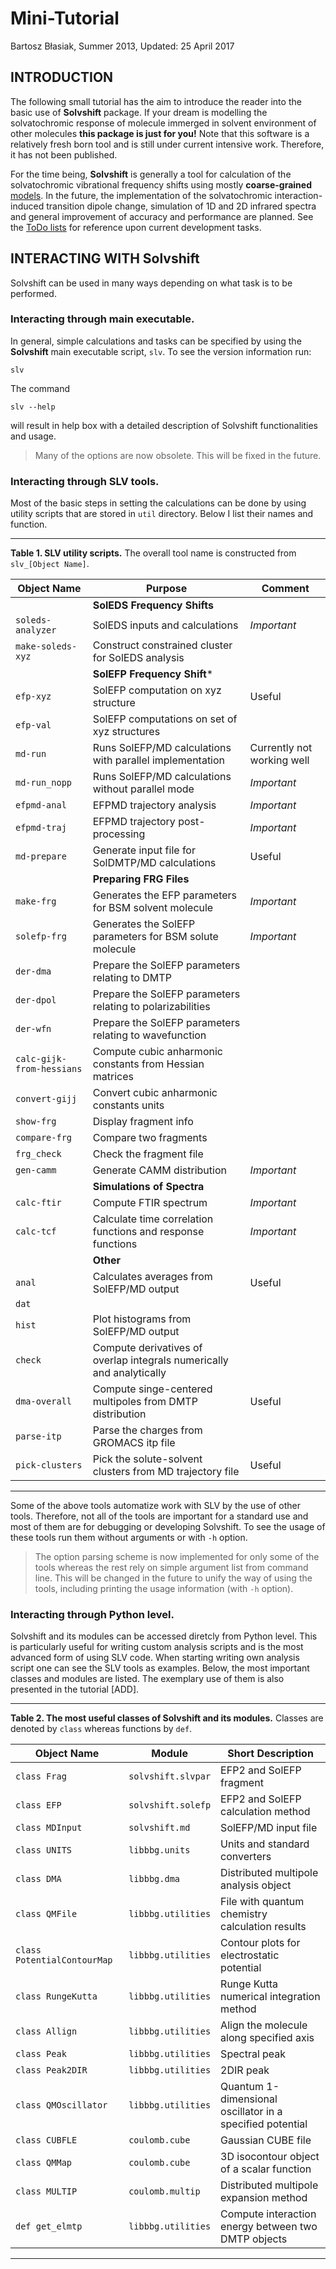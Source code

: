 Mini-Tutorial
=============

Bartosz Błasiak, Summer 2013, Updated: 25 April 2017

INTRODUCTION
------------

The following small tutorial has the aim to introduce the reader into the basic use of **Solvshift** package.
If your dream is modelling the solvatochromic response of molecule immerged in solvent environment of other
molecules **this package is just for you!** Note that this software is a relatively fresh born tool and is still under 
current intensive work. Therefore, it has not been published.

For the time being, **Solvshift** is generally a tool for calculation of the solvatochromic vibrational frequency 
shifts using mostly **coarse-grained** [models](https://github.com/globulion/slv/blob/master/README.md). 
In the future, the implementation of the solvatochromic interaction-induced transition dipole change,
simulation of 1D and 2D infrared spectra and general improvement of accuracy and performance 
are planned. See the [ToDo lists] for reference upon current development tasks.

INTERACTING WITH Solvshift
------------------------------

Solvshift can be used in many ways depending on what task is to be performed.


### Interacting through main executable.

In general, simple calculations and tasks can be specified by using the 
**Solvshift** main executable script, `slv`. 
To see the version information run:
```
slv
```
The command
```
slv --help
```
will result in help box with a detailed description of Solvshift functionalities and usage.
> Many of the options are now obsolete. This will be fixed in the future.

### Interacting through SLV tools.

Most of the basic steps in setting the calculations can be done by using utility scripts
that are stored in `util` directory. Below I list their names and function.

*******
**Table 1. SLV utility scripts.** The overall tool name is constructed from `slv_[Object Name]`.		

| Object Name                 | Purpose                                                     | Comment   |
| --------------------------- | ----------------------------------------------------------- | --------- |
|                             | **SolEDS Frequency Shifts**                                 |           |
|  `soleds-analyzer`          | SolEDS inputs and calculations                              | *Important* |
|  `make-soleds-xyz`          | Construct constrained cluster for SolEDS analysis           |           |
|                             | **SolEFP Frequency Shift***                                 |           |
|  `efp-xyz`                  | SolEFP computation on xyz structure                         | Useful    |
|  `efp-val`                  | SolEFP computations on set of xyz structures                |           |
|  `md-run`                   | Runs SolEFP/MD calculations with parallel implementation    | Currently not working well |
|  `md-run_nopp`              | Runs SolEFP/MD calculations without parallel mode           | *Important* |
|  `efpmd-anal`               | EFPMD trajectory analysis                                   | *Important* |
|  `efpmd-traj`               | EFPMD trajectory post-processing                            | *Important* |
|  `md-prepare`               | Generate input file for SolDMTP/MD calculations             | Useful    |
|                             | **Preparing FRG Files**                                     |           |
|  `make-frg`                 | Generates the EFP parameters for BSM solvent molecule       | *Important* |
|  `solefp-frg`               | Generates the SolEFP parameters for BSM solute molecule     | *Important* |
|  `der-dma`                  | Prepare the SolEFP parameters relating to DMTP              |           | 
|  `der-dpol`                 | Prepare the SolEFP parameters relating to polarizabilities  |           |
|  `der-wfn`                  | Prepare the SolEFP parameters relating to wavefunction      |           |
|  `calc-gijk-from-hessians`  | Compute cubic anharmonic constants from Hessian matrices    |           | 
|  `convert-gijj`             | Convert cubic anharmonic constants units                    |           |
|  `show-frg`                 | Display fragment info                                       |           |
|  `compare-frg`              | Compare two fragments                                       |           |
|  `frg_check`                | Check the fragment file                                     |           |
|  `gen-camm`                 | Generate CAMM distribution                                  | *Important* |
|                             | **Simulations of Spectra**                                  |           |
|  `calc-ftir`                | Compute FTIR spectrum                                       | *Important* |
|  `calc-tcf`                 | Calculate time correlation functions and response functions | *Important* |
|                             | **Other**                                                   |           |
|  `anal`                     | Calculates averages from SolEFP/MD output                   | Useful    |
|  `dat`                      | | |
|  `hist`                     | Plot histograms from SolEFP/MD output                       |           |
|  `check`                    | Compute derivatives of overlap integrals numerically and analytically | |
|  `dma-overall`              | Compute singe-centered multipoles from DMTP distribution    | Useful    |
|  `parse-itp`                | Parse the charges from GROMACS itp file                     |           |
|  `pick-clusters`            | Pick the solute-solvent clusters from MD trajectory file    | Useful    |

*******

Some of the above tools automatize work with SLV by the use of other tools. Therefore, not all 
of the tools are important for a standard use and most of them are for debugging or developing 
Solvshift. To see the usage of these tools run them without arguments or with `-h` option.
> The option parsing scheme is now implemented for only some of the tools whereas the rest
> rely on simple argument list from command line. This will be changed in the future to 
> unify the way of using the tools, including printing the usage information (with `-h` option).

### Interacting through Python level.

Solvshift and its modules can be accessed diretcly from Python level. 
This is particularly useful for writing custom analysis scripts and is the most 
advanced form of using SLV code. When starting writing own analysis script one can 
see the SLV tools as examples. Below, the most important classes and modules
are listed. The exemplary use of them is also presented in the tutorial [ADD].

*******
**Table 2. The most useful classes of Solvshift and its modules.** Classes are denoted by `class`
           whereas functions by `def`.

| Object Name                 | Module                                                      | Short Description   |
| --------------------------- | ----------------------------------------------------------- | --------- |
| `class Frag`                | `solvshift.slvpar` | EFP2 and SolEFP fragment |                        
| `class EFP`                 | `solvshift.solefp` | EFP2 and SolEFP calculation method |
| `class MDInput`             | `solvshift.md`     | SolEFP/MD input file | 
| `class UNITS`               | `libbbg.units`     | Units and standard converters | 
| `class DMA`                 | `libbbg.dma`       | Distributed multipole analysis object | 
| `class QMFile`              | `libbbg.utilities` | File with quantum chemistry calculation results |
| `class PotentialContourMap` | `libbbg.utilities` | Contour plots for electrostatic potential |
| `class RungeKutta`          | `libbbg.utilities` | Runge Kutta numerical integration method | 
| `class Allign`              | `libbbg.utilities` | Align the molecule along specified axis |
| `class Peak`                | `libbbg.utilities` | Spectral peak |
| `class Peak2DIR`            | `libbbg.utilities` | 2DIR peak |
| `class QMOscillator`        | `libbbg.utilities` | Quantum 1-dimensional oscillator in a specified potential |
| `class CUBFLE`              | `coulomb.cube`     | Gaussian CUBE file |
| `class QMMap`               | `coulomb.cube`     | 3D isocontour object of a scalar function                 |
| `class MULTIP`              | `coulomb.multip`   | Distributed multipole expansion method                    |
| `def get_elmtp`             | `libbbg.utilities` | Compute interaction energy between two DMTP objects |
*******






[ToDo lists]: https://github.com/globulion/slv/projects/1
